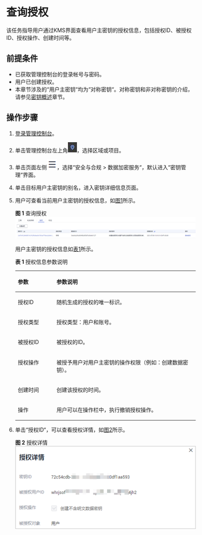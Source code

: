 # 查询授权<a name="dew_01_0097"></a>

该任务指导用户通过KMS界面查看用户主密钥的授权信息，包括授权ID、被授权ID、授权操作、创建时间等。

## 前提条件<a name="sfc3e337af5ea42f48565144f6312777a"></a>

-   已获取管理控制台的登录帐号与密码。
-   用户已创建授权。
-   本章节涉及的“用户主密钥“均为“对称密钥“。对称密钥和非对称密钥的介绍，请参见[密钥概述](密钥概述.md)章节。

## 操作步骤<a name="sb584661a07504477b0d4b6ca4bff3298"></a>

1.  [登录管理控制台](https://console.huaweicloud.com)。
2.  单击管理控制台左上角![](figures/icon_region.png)，选择区域或项目。
3.  单击页面左侧![](figures/icon-servicelist.png)，选择“安全与合规  \>  数据加密服务“，默认进入“密钥管理“界面。
4.  单击目标用户主密钥的别名，进入密钥详细信息页面。
5.  用户可查看当前用户主密钥的授权信息，如[图1](#f83aaf909146c44e582868c0280fedaed)所示。

    **图 1**  查询授权<a name="f83aaf909146c44e582868c0280fedaed"></a>  
    ![](figures/查询授权.png "查询授权")

    用户主密钥的授权信息如[表1](#t0484dc5b4d9e4d86a61df05bffcaecf3)所示。

    **表 1**  授权信息参数说明

    <a name="t0484dc5b4d9e4d86a61df05bffcaecf3"></a>
    <table><thead align="left"><tr id="r344dbb44a66149b3a750942f4f90153d"><th class="cellrowborder" valign="top" width="21.43%" id="mcps1.2.3.1.1"><p id="ae308334c00944e9393de7146a9ee74d6"><a name="ae308334c00944e9393de7146a9ee74d6"></a><a name="ae308334c00944e9393de7146a9ee74d6"></a>参数</p>
    </th>
    <th class="cellrowborder" valign="top" width="78.57%" id="mcps1.2.3.1.2"><p id="a03bf848c84974ba8825ba3bd04fec056"><a name="a03bf848c84974ba8825ba3bd04fec056"></a><a name="a03bf848c84974ba8825ba3bd04fec056"></a>参数说明</p>
    </th>
    </tr>
    </thead>
    <tbody><tr id="r40189b0e279a45b8b9cdc68f376692c7"><td class="cellrowborder" valign="top" width="21.43%" headers="mcps1.2.3.1.1 "><p id="a1681e63c748341f7a68ff00b9c13d498"><a name="a1681e63c748341f7a68ff00b9c13d498"></a><a name="a1681e63c748341f7a68ff00b9c13d498"></a>授权ID</p>
    </td>
    <td class="cellrowborder" valign="top" width="78.57%" headers="mcps1.2.3.1.2 "><p id="a6039f3a8f4244bff9add7e6a54f0663a"><a name="a6039f3a8f4244bff9add7e6a54f0663a"></a><a name="a6039f3a8f4244bff9add7e6a54f0663a"></a>随机生成的授权的唯一标识。</p>
    </td>
    </tr>
    <tr id="row59171317172"><td class="cellrowborder" valign="top" width="21.43%" headers="mcps1.2.3.1.1 "><p id="p17917831161713"><a name="p17917831161713"></a><a name="p17917831161713"></a>授权类型</p>
    </td>
    <td class="cellrowborder" valign="top" width="78.57%" headers="mcps1.2.3.1.2 "><p id="p1691713315179"><a name="p1691713315179"></a><a name="p1691713315179"></a>授权类型：用户和账号。</p>
    </td>
    </tr>
    <tr id="re18421f3a01241f49fbbe726f0c01d09"><td class="cellrowborder" valign="top" width="21.43%" headers="mcps1.2.3.1.1 "><p id="a1f56bb45ccf74d9ab47a3886048a3519"><a name="a1f56bb45ccf74d9ab47a3886048a3519"></a><a name="a1f56bb45ccf74d9ab47a3886048a3519"></a>被授权ID</p>
    </td>
    <td class="cellrowborder" valign="top" width="78.57%" headers="mcps1.2.3.1.2 "><p id="a07e6253bc2934fc399b0a676b2bd739c"><a name="a07e6253bc2934fc399b0a676b2bd739c"></a><a name="a07e6253bc2934fc399b0a676b2bd739c"></a>被授权的ID。</p>
    </td>
    </tr>
    <tr id="r7b0ddb2c41d7426db24e4abeff60fb95"><td class="cellrowborder" valign="top" width="21.43%" headers="mcps1.2.3.1.1 "><p id="a5a9b8d3cdaa743cca2d4e03dd5a68cbf"><a name="a5a9b8d3cdaa743cca2d4e03dd5a68cbf"></a><a name="a5a9b8d3cdaa743cca2d4e03dd5a68cbf"></a>授权操作</p>
    </td>
    <td class="cellrowborder" valign="top" width="78.57%" headers="mcps1.2.3.1.2 "><p id="a26fd14a682c0437592aa7762c0aeb65e"><a name="a26fd14a682c0437592aa7762c0aeb65e"></a><a name="a26fd14a682c0437592aa7762c0aeb65e"></a>被授予用户对用户主密钥的操作权限（例如：创建数据密钥）。</p>
    </td>
    </tr>
    <tr id="r46593d24fa0440b394527c8b5a2c3806"><td class="cellrowborder" valign="top" width="21.43%" headers="mcps1.2.3.1.1 "><p id="ac575af1df0eb46b4ad9ce125d51213f9"><a name="ac575af1df0eb46b4ad9ce125d51213f9"></a><a name="ac575af1df0eb46b4ad9ce125d51213f9"></a>创建时间</p>
    </td>
    <td class="cellrowborder" valign="top" width="78.57%" headers="mcps1.2.3.1.2 "><p id="a3820c20dd9664a529d80dadd6caf5fe8"><a name="a3820c20dd9664a529d80dadd6caf5fe8"></a><a name="a3820c20dd9664a529d80dadd6caf5fe8"></a>创建该授权的时间。</p>
    </td>
    </tr>
    <tr id="row798882601710"><td class="cellrowborder" valign="top" width="21.43%" headers="mcps1.2.3.1.1 "><p id="p1798802601718"><a name="p1798802601718"></a><a name="p1798802601718"></a>操作</p>
    </td>
    <td class="cellrowborder" valign="top" width="78.57%" headers="mcps1.2.3.1.2 "><p id="p398862613172"><a name="p398862613172"></a><a name="p398862613172"></a>用户可以在操作栏中，执行撤销授权操作。</p>
    </td>
    </tr>
    </tbody>
    </table>

6.  单击“授权ID“，可以查看授权详情，如[图2](#f5e5854bc72604ea483a087807aa9ceb5)所示。

    **图 2**  授权详情<a name="f5e5854bc72604ea483a087807aa9ceb5"></a>  
    ![](figures/授权详情.png "授权详情")



